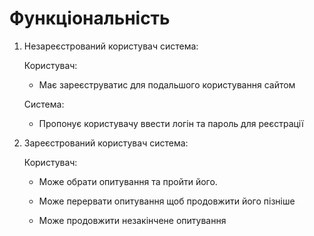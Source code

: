 # Функціональність
1.  Незареєстрований користувач система:

     Користувач:
     
     - Має зареєструватис для подальшого користування сайтом
     
     Система:
     
     - Пропонує користувачу ввести логін та пароль для реєстрації
2.   Зареєстрований користувач система:

     Користувач:
      
     - Може обрати опитування та пройти його.
     
     - Може перервати  опитування щоб продовжити його пізніше
     
     - Може продовжити незакінчене опитування
